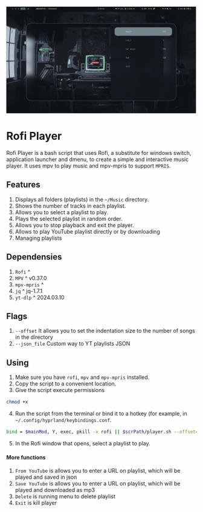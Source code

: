![preview](preview.png)
# Rofi Player

Rofi Player is a bash script that uses Rofi, a substitute for windows switch, application launcher and dmenu, to create a simple and interactive music player. 
It uses mpv to play music and mpv-mpris to support `MPRIS`.

## Features
1. Displays all folders (playlists) in the `~/Music` directory.
2. Shows the number of tracks in each playlist.
3. Allows you to select a playlist to play.
4. Plays the selected playlist in random order.
5. Allows you to stop playback and exit the player.
6. Allows to play YouTube playlist directly or by downloading
7. Managing playlists

## Dependensies
1. `Rofi`      ^ 
2. `MPV`       ^ v0.37.0
3. `mpv-mpris` ^ 
4. `jq`        ^ jq-1.7.1
5. `yt-dlp`    ^ 2024.03.10

## Flags
1. `--offset` It allows you to set the indentation size to the number of songs in the directory
2. `--json_file` Custom way to YT playlists JSON

## Using
1. Make sure you have `rofi`, `mpv` and `mpv-mpris` installed.
2. Copy the script to a convenient location.
3. Give the script execute permissions
```sh
chmod +x
```
4. Run the script from the terminal or bind it to a hotkey (for example, in `~/.config/hyprland/keybindings.conf`.
```sh
bind = $mainMod, Y, exec, pkill -x rofi || $scrPath/player.sh --offset=25 # open player
```
5. In the Rofi window that opens, select a playlist to play.

#### More functions
1. `From YouTube` is allows you to enter a URL on playlist, which will be played and saved in json
2. `Save YouTube` is allows you to enter a URL on playlist, which will be played and downloaded as mp3
3. `Delete` is running menu to delete playlist
4. `Exit` is kill player